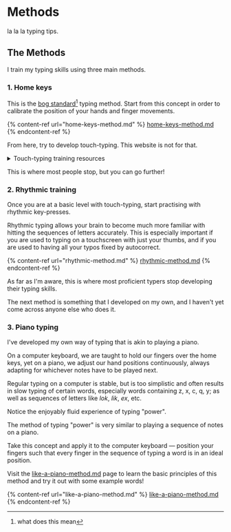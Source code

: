 # Methods

la la la typing tips.

## The Methods

I train my typing skills using three main methods.

### 1. Home keys

This is the [bog standard](#user-content-fn-1)[^1] typing method. Start from this concept in order to calibrate the position of your hands and finger movements.

{% content-ref url="home-keys-method.md" %}
[home-keys-method.md](home-keys-method.md)
{% endcontent-ref %}

From here, try to develop touch-typing. This website is not for that.

<details>

<summary>Touch-typing training resources</summary>

Watch this space!

</details>

This is where most people stop, but you can go further!

### 2. Rhythmic training

Once you are at a basic level with touch-typing, start practising with rhythmic key-presses.

Rhythmic typing allows your brain to become much more familiar with hitting the sequences of letters accurately. This is especially important if you are used to typing on a touchscreen with just your thumbs, and if you are used to having all your typos fixed by autocorrect.

{% content-ref url="rhythmic-method.md" %}
[rhythmic-method.md](rhythmic-method.md)
{% endcontent-ref %}

As far as I'm aware, this is where most proficient typers stop developing their typing skills.

The next method is something that I developed on my own, and I haven't yet come across anyone else who does it.

### 3. Piano typing

I've developed my own way of typing that is akin to playing a piano.

On a computer keyboard, we are taught to hold our fingers over the home keys, yet on a piano, we adjust our hand positions continuously, always adapting for whichever notes have to be played next.

Regular typing on a computer is stable, but is too simplistic and often results in slow typing of certain words, especially words containing z, x, c, q, y; as well as sequences of letters like _lok_, _lik_, _ex_, etc.

Notice the enjoyably fluid experience of typing "power".

The method of typing "power" is very similar to playing a sequence of notes on a piano.

Take this concept and apply it to the computer keyboard — position your fingers such that every finger in the sequence of typing a word is in an ideal position.

Visit the [like-a-piano-method.md](like-a-piano-method.md "mention") page to learn the basic principles of this method and try it out with some example words!

{% content-ref url="like-a-piano-method.md" %}
[like-a-piano-method.md](like-a-piano-method.md)
{% endcontent-ref %}

[^1]: what does this mean
